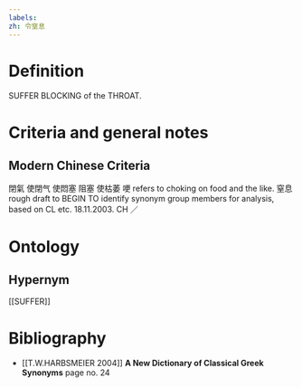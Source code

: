 ```yaml
---
labels: 
zh: 令窒息
---
```


# Definition
SUFFER BLOCKING of the THROAT.
# Criteria and general notes
## Modern Chinese Criteria
閉氣
使閉气
使悶塞
阻塞
使枯萎
哽 refers to choking on food and the like.
窒息
rough draft to BEGIN TO identify synonym group members for analysis, based on CL etc. 18.11.2003. CH ／
# Ontology

## Hypernym
[[SUFFER]]
# Bibliography
- [[T.W.HARBSMEIER 2004]]
**A New Dictionary of Classical Greek Synonyms** page no. 24

